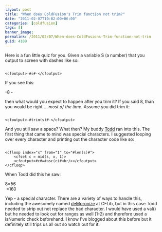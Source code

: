 ```yaml
---
layout: post
title: "When does ColdFusion's Trim function not trim?"
date: "2011-02-07T10:02:00+06:00"
categories: [coldfusion]
tags: []
banner_image: 
permalink: /2011/02/07/When-does-ColdFusions-Trim-function-not-trim
guid: 4109
---
```


Here is a fun little quiz for you. Given a variable S (a number) that you output to screen with dashes like so:

<p>

<code>
&lt;cfoutput&gt;-#s#-&lt;/cfoutput&gt;
</code>

<p>

If you see this:

<p>

 -8 - 

<p>

then what would you expect to happen after you trim it? If you said 8, than you would be right.... <i>most of the time</i>. Assume you did trim it:

<p>

<code>
&lt;cfoutput&gt;-#trim(s)#-&lt;/cfoutput&gt;
</code>

<p>

And you still saw a space? What then? My buddy <a href="http://www.cfsilence.com">Todd</a> ran into this. The first thing that came to mind was special characters. I suggested looping over every character and printing out the character code like so:

<p>

<code>
&lt;cfloop index="x" from="1" to="#len(s)#"&gt;
	&lt;cfset c = mid(s, x, 1)&gt;
	&lt;cfoutput&gt;#c#=#asc(c)#&lt;br/&gt;&lt;/cfoutput&gt;
&lt;/cfloop&gt;
</code>

<p>

When Todd did this he saw:

<p>

8=56<br/>
&nbsp;=160

<p>

Yep - a special character. There are a variety of ways to handle this, including the awesomely named <a href="http://www.cflib.org/udf/demoronize">deMoronize</a> at CFLib, but in this case Todd needed to strip out not replace the bad character. I would have used a val() but he needed to look out for ranges as well (1-2) and therefore used a isNumeric check beforehand. I know I've blogged about this before but it definitely still trips us all out so watch out for it.